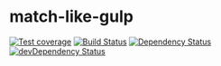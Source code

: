 match-like-gulp
===

[![Test coverage](https://img.shields.io/coveralls/LingyuCoder/match-like-gulp.svg?style=flat-square)](https://coveralls.io/r/LingyuCoder/match-like-gulp?branch=master)
[![Build Status](https://travis-ci.org/LingyuCoder/match-like-gulp.png)](https://travis-ci.org/LingyuCoder/match-like-gulp)
[![Dependency Status](https://david-dm.org/LingyuCoder/match-like-gulp.svg)](https://david-dm.org/LingyuCoder/match-like-gulp)
[![devDependency Status](https://david-dm.org/LingyuCoder/match-like-gulp/dev-status.svg)](https://david-dm.org/LingyuCoder/match-like-gulp#info=devDependencies)
